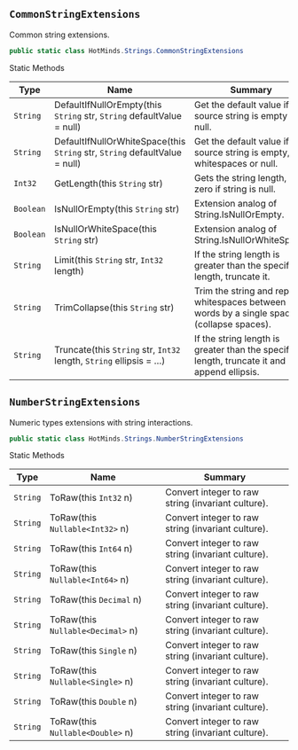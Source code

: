 ## `CommonStringExtensions`

Common string extensions.
```csharp
public static class HotMinds.Strings.CommonStringExtensions

```

Static Methods

| Type | Name | Summary | 
| --- | --- | --- | 
| `String` | DefaultIfNullOrEmpty(this `String` str, `String` defaultValue = null) | Get the default value if the source string is empty or null. | 
| `String` | DefaultIfNullOrWhiteSpace(this `String` str, `String` defaultValue = null) | Get the default value if the source string is empty, whitespaces or null. | 
| `Int32` | GetLength(this `String` str) | Gets the string length, or zero if string is null. | 
| `Boolean` | IsNullOrEmpty(this `String` str) | Extension analog of String.IsNullOrEmpty. | 
| `Boolean` | IsNullOrWhiteSpace(this `String` str) | Extension analog of String.IsNullOrWhiteSpace. | 
| `String` | Limit(this `String` str, `Int32` length) | If the string length is greater than the specified length, truncate it. | 
| `String` | TrimCollapse(this `String` str) | Trim the string and replace whitespaces between words by a single space (collapse spaces). | 
| `String` | Truncate(this `String` str, `Int32` length, `String` ellipsis = …) | If the string length is greater than the specified length, truncate it and append ellipsis. | 


## `NumberStringExtensions`

Numeric types extensions with string interactions.
```csharp
public static class HotMinds.Strings.NumberStringExtensions

```

Static Methods

| Type | Name | Summary | 
| --- | --- | --- | 
| `String` | ToRaw(this `Int32` n) | Convert integer to raw string (invariant culture). | 
| `String` | ToRaw(this `Nullable<Int32>` n) | Convert integer to raw string (invariant culture). | 
| `String` | ToRaw(this `Int64` n) | Convert integer to raw string (invariant culture). | 
| `String` | ToRaw(this `Nullable<Int64>` n) | Convert integer to raw string (invariant culture). | 
| `String` | ToRaw(this `Decimal` n) | Convert integer to raw string (invariant culture). | 
| `String` | ToRaw(this `Nullable<Decimal>` n) | Convert integer to raw string (invariant culture). | 
| `String` | ToRaw(this `Single` n) | Convert integer to raw string (invariant culture). | 
| `String` | ToRaw(this `Nullable<Single>` n) | Convert integer to raw string (invariant culture). | 
| `String` | ToRaw(this `Double` n) | Convert integer to raw string (invariant culture). | 
| `String` | ToRaw(this `Nullable<Double>` n) | Convert integer to raw string (invariant culture). | 


